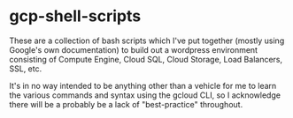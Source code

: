 # gcp-shell-scripts

These are a collection of bash scripts which I've put together (mostly using Google's own documentation) to build out a wordpress environment consisting of Compute Engine, Cloud SQL, Cloud Storage, Load Balancers, SSL, etc.

It's in no way intended to be anything other than a vehicle for me to learn the various commands and syntax using the gcloud CLI, so I acknowledge there will be a probably be a lack of "best-practice" throughout.
